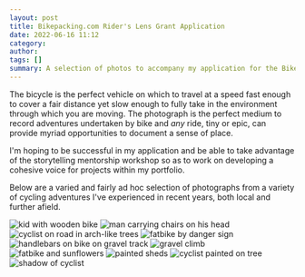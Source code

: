 ```yaml
---
layout: post
title: Bikepacking.com Rider's Lens Grant Application
date: 2022-06-16 11:12
category: 
author: 
tags: []
summary: A selection of photos to accompany my application for the Bikepacking.com Rider's Lens Grant
---
```


The bicycle is the perfect vehicle on which to travel at a speed fast enough to cover a fair distance yet slow enough to fully take in the environment through which you are moving. The photograph is the perfect medium to record adventures undertaken by bike and _any_ ride, tiny or epic, can provide myriad opportunities to document a sense of place.

I'm hoping to be successful in my application and be able to take advantage of the storytelling mentorship workshop so as to work on developing a cohesive voice for projects within my portfolio.

Below are a varied and fairly ad hoc selection of photographs from a variety of cycling adventures I've experienced in recent years, both local and further afield.

![kid with wooden bike](/img/riderslens/1.jpg)
![man carrying chairs on his head](/img/riderslens/3.jpg)
![cyclist on road in arch-like trees](/img/riderslens/13.jpg)
![fatbike by danger sign](/img/riderslens/6.jpg)
![handlebars on bike on gravel track](/img/riderslens/16.jpg)
![gravel climb](/img/riderslens/17.jpg)
![fatbike and sunflowers](/img/riderslens/49.jpg)
![painted sheds](/img/riderslens/20.jpg)
![cyclist painted on tree](/img/riderslens/71.jpg)
![shadow of cyclist](/img/riderslens/74.jpg)

